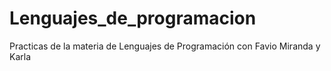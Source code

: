 # Lenguajes_de_programacion

Practicas de la materia de Lenguajes de Programación con Favio Miranda y Karla
